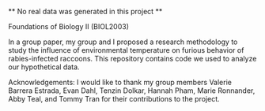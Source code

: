 ** No real data was generated in this project **

Foundations of Biology II (BIOL2003)

In a group paper, my group and I proposed a research methodology to study the influence of environmental temperature on furious behavior of rabies-infected raccoons.
This repository contains code we used to analyze our hypothetical data.

Acknowledgements: I would like to thank my group members Valerie Barrera Estrada, Evan Dahl, Tenzin Dolkar, Hannah Pham, Marie Ronnander, Abby Teal, and Tommy 
Tran for their contributions to the project.
